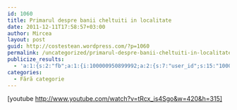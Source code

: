 ```yaml
---
id: 1060
title: Primarul despre banii cheltuiti in localitate
date: 2011-12-11T17:58:57+03:00
author: Mircea
layout: post
guid: http://costestean.wordpress.com/?p=1060
permalink: /uncategorized/primarul-despre-banii-cheltuiti-in-localitate/
publicize_results:
  - 'a:1:{s:2:"fb";a:1:{i:100000950899992;a:2:{s:7:"user_id";s:15:"100000950899992";s:7:"post_id";s:15:"291627514212276";}}}'
categories:
  - Fără categorie
---
```

[youtube http://www.youtube.com/watch?v=tRcx_is4Sgo&w=420&h=315]